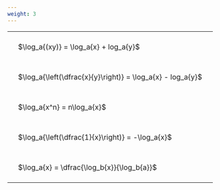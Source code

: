 ```yaml
---
weight: 3
---
```


<style type="text/css">
#T_3d549 th.col_heading {
  text-align: left;
  font-size: 1em;
}
#T_3d549 td {
  text-align: left;
  font-size: 1em;
  padding: 1.5em;
}
</style>
<table id="T_3d549">
  <thead>
  </thead>
  <tbody>
    <tr>
      <td id="T_3d549_row0_col0" class="data row0 col0" >$\log_a{(xy)} = \log_a{x} + log_a{y}$</td>
    </tr>
    <tr>
      <td id="T_3d549_row1_col0" class="data row1 col0" >$\log_a{\left(\dfrac{x}{y}\right)} = \log_a{x} - log_a{y}$</td>
    </tr>
    <tr>
      <td id="T_3d549_row2_col0" class="data row2 col0" >$\log_a{x^n} = n\log_a{x}$</td>
    </tr>
    <tr>
      <td id="T_3d549_row3_col0" class="data row3 col0" >$\log_a{\left(\dfrac{1}{x}\right)} = -\log_a{x}$</td>
    </tr>
    <tr>
      <td id="T_3d549_row4_col0" class="data row4 col0" >$\log_a{x} = \dfrac{\log_b{x}}{\log_b{a}}$</td>
    </tr>
  </tbody>
</table>
